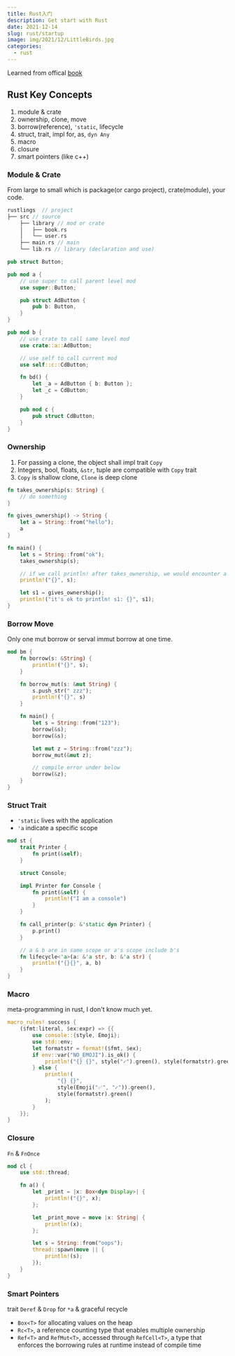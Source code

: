 ```yaml
---
title: Rust入门
description: Get start with Rust
date: 2021-12-14
slug: rust/startup
image: img/2021/12/LittleBirds.jpg
categories:
  - rust
---
```


Learned from offical [book](https://doc.rust-lang.org/book)

## Rust Key Concepts

1. module & crate
2. ownership, clone, move
3. borrow(reference), `'static`, lifecycle
4. struct, trait, impl for, as, `dyn Any`
5. macro
6. closure
7. smart pointers (like c++)

### Module & Crate

From large to small which is package(or cargo project), crate(module), your code.

```rust
rustlings  // project
├── src // source
    ├── library // mod or crate
    │   ├── book.rs
    │   └── user.rs
    ├── main.rs // main
    └── lib.rs // library (declaration and use)
```

```rust
pub struct Button;

pub mod a {
    // use super to call parent level mod
    use super::Button;

    pub struct AdButton {
        pub b: Button,
    }
}

pub mod b {
    // use crate to call same level mod
    use crate::a::AdButton;

    // use self to call current mod
    use self::c::CdButton;

    fn bd() {
        let _a = AdButton { b: Button };
        let _c = CdButton;
    }

    pub mod c {
        pub struct CdButton;
    }
}
```

### Ownership

1. For passing a clone, the object shall impl trait `Copy`
2. Integers, bool, floats, `&str`, tuple are compatible with `Copy` trait
3. `Copy` is shallow clone, `Clone` is deep clone

```rust
fn takes_ownership(s: String) {
    // do something
}

fn gives_ownership() -> String {
    let a = String::from("hello");
    a
}

fn main() {
    let s = String::from("ok");
    takes_ownership(s);

    // if we call println! after takes_ownership, we would encounter a compile error
    println!("{}", s);

    let s1 = gives_ownership();
    println!("it's ok to println! s1: {}", s1);
}
```

### Borrow Move

Only one mut borrow or serval immut borrow at one time.

```rust
mod bm {
    fn borrow(s: &String) {
        println!("{}", s);
    }

    fn borrow_mut(s: &mut String) {
        s.push_str(" zzz");
        println!("{}", s)
    }

    fn main() {
        let s = String::from("123");
        borrow(&s);
        borrow(&s);

        let mut z = String::from("zzz");
        borrow_mut(&mut z);

        // compile error under below
        borrow(&z);
    }
}
```

### Struct Trait

- `'static` lives with the application
- `'a` indicate a specific scope

```rust
mod st {
    trait Printer {
        fn print(&self);
    }

    struct Console;

    impl Printer for Console {
        fn print(&self) {
            println!("I am a console")
        }
    }

    fn call_printer(p: &'static dyn Printer) {
        p.print()
    }

    // a & b are in same scope or a's scope include b's
    fn lifecycle<'a>(a: &'a str, b: &'a str) {
        println!("{}{}", a, b)
    }
}
```

### Macro

meta-programming in rust, I don't know much yet.

```rust
macro_rules! success {
    ($fmt:literal, $ex:expr) => {{
        use console::{style, Emoji};
        use std::env;
        let formatstr = format!($fmt, $ex);
        if env::var("NO_EMOJI").is_ok() {
            println!("{} {}", style("✓").green(), style(formatstr).green());
        } else {
            println!(
                "{} {}",
                style(Emoji("✅", "✓")).green(),
                style(formatstr).green()
            );
        }
    }};
}

```

### Closure

`Fn` & `FnOnce`

```rust
mod cl {
    use std::thread;

    fn a() {
        let _print = |x: Box<dyn Display>| {
            println!("{}", x);
        };

        let _print_move = move |x: String| {
            println!(x);
        };

        let s = String::from("oops");
        thread::spawn(move || {
            println!(s);
        });
    }
}
```

### Smart Pointers

trait `Deref` & `Drop` for `*a` & graceful recycle

- `Box<T>` for allocating values on the heap
- `Rc<T>`, a reference counting type that enables multiple ownership
- `Ref<T>` and `RefMut<T>`, accessed through `RefCell<T>`, a type that enforces the borrowing rules at runtime instead of compile time

```rust

```
